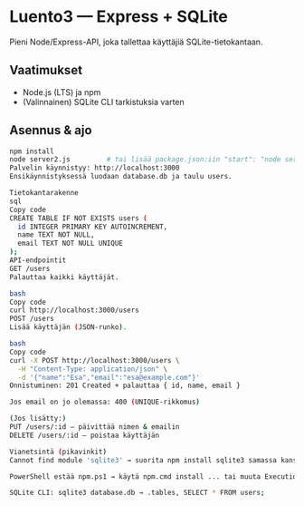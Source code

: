 # Luento3 — Express + SQLite

Pieni Node/Express-API, joka tallettaa käyttäjiä SQLite-tietokantaan.

## Vaatimukset
- Node.js (LTS) ja npm
- (Valinnainen) SQLite CLI tarkistuksia varten

## Asennus & ajo
```bash
npm install
node server2.js         # tai lisää package.json:iin "start": "node server2.js" ja aja: npm start
Palvelin käynnistyy: http://localhost:3000
Ensikäynnistyksessä luodaan database.db ja taulu users.

Tietokantarakenne
sql
Copy code
CREATE TABLE IF NOT EXISTS users (
  id INTEGER PRIMARY KEY AUTOINCREMENT,
  name TEXT NOT NULL,
  email TEXT NOT NULL UNIQUE
);
API-endpointit
GET /users
Palauttaa kaikki käyttäjät.

bash
Copy code
curl http://localhost:3000/users
POST /users
Lisää käyttäjän (JSON-runko).

bash
Copy code
curl -X POST http://localhost:3000/users \
  -H "Content-Type: application/json" \
  -d '{"name":"Esa","email":"esa@example.com"}'
Onnistuminen: 201 Created + palauttaa { id, name, email }

Jos email on jo olemassa: 400 (UNIQUE-rikkomus)

(Jos lisätty:)
PUT /users/:id — päivittää nimen & emailin
DELETE /users/:id — poistaa käyttäjän

Vianetsintä (pikavinkit)
Cannot find module 'sqlite3' → suorita npm install sqlite3 samassa kansiossa missä server2.js on.

PowerShell estää npm.ps1 → käytä npm.cmd install ... tai muuta ExecutionPolicyä.

SQLite CLI: sqlite3 database.db → .tables, SELECT * FROM users;
